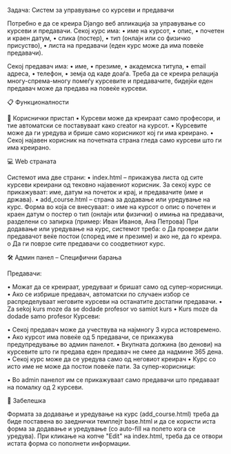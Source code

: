 Задача: Систем за управување со курсеви и предавачи

Потребно е да се креира Django веб апликација за управување со курсеви и предавачи. Секој курс има:
•	име на курсот,
•	опис,
•	почетен и краен датум,
•	слика (постер),
•	тип (онлајн или со физичко присуство),
•	листа на предавачи (еден курс може да има повеќе предавачи).

Секој предавач има:
•	име,
•	презиме,
•	академска титула,
•	email адреса,
•	телефон,
•	земја од каде доаѓа.
Треба да се креира релација многу-спрема-многу помеѓу курсевите и предавачите, бидејќи еден предавач може да предава на повеќе курсеви.

📋 Функционалности

🔐 Кориснички пристап
•	Курсеви може да креираат само професори, и тие автоматски се поставуваат како creator на курсот.
•	Курсевите може да ги уредува и брише само корисникот кој ги има креирано.
•	Секој најавен корисник на почетната страна гледа само курсеви што ги има креирано.

💻 Web страната

Системот има две страни:
•	index.html – прикажува листа од сите курсеви креирани од тековно најавениот корисник. За секој курс се прикажуваат: име, датум на почеток и крај, и предавачите (име и држава).
•	add_course.html – страна за додавање или уредување на курс. Форма во која се внесуваат:
o	име на курсот
o	опис
o	почетен и краен датум
o	постер
o	тип (онлајн или физички)
o	имиња на предавачи, разделени со запирка (пример: Иван Иванов, Ана Петрова)
При додавање или уредување на курс, системот треба:
o	Да провери дали предавачот веќе постои (според име и презиме) и ако не, да го креира.
o	Да ги поврзе сите предавачи со соодветниот курс.

🛠️ Админ панел – Специфични барања

Предавачи:

•	Можат да се креираат, уредуваат и бришат само од супер-корисници.
•	Ако се избрише предавач, автоматски по случаен избор се распределуваат неговите курсеви на останатите достапни предавачи.
•	Za sekoj kurs moze da se dodade profesor vo samiot kurs
•	Kurs moze da dodade samo profesor
Курсеви:

•	Секој предавач може да учествува на најмногу 3 курса истовремено.
•	Ако курсот има повеќе од 5 предавачи, се прикажува предупредување во админ панелот.
•	Вкупната должина (во денови) на курсевите што ги предава еден предавач не смее да надмине 365 дена.
•	Секој курс може да се уредува само од неговиот креирач
•	Курс со исто име не може да постои повеќе пати.
За супер-корисници:

•	Во admin панелот им се прикажуваат само предавачи што предаваат на помалку од 2 курсеви. 


🧠 Забелешка

Формата за додавање и уредување на курс (add_course.html) треба да биде поставена во заеднички темплејт base.html и да се користи иста форма за додавање и уредување (со auto-fill на полето кога се уредува). При кликање на копче "Edit" на index.html, треба да се отвори истата форма со пополнети информации.

